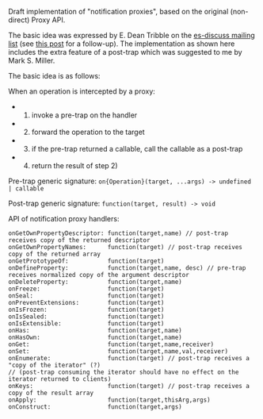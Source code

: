 Draft implementation of "notification proxies", based on the original (non-direct) Proxy API.

The basic idea was expressed by E. Dean Tribble on the [es-discuss mailing list](https://mail.mozilla.org/pipermail/es-discuss/2012-November/026587.html) (see [this post](https://mail.mozilla.org/pipermail/es-discuss/2012-November/026589.html) for a follow-up). The implementation as shown here includes the extra feature of a post-trap which was suggested to me by Mark S. Miller.

The basic idea is as follows:

When an operation is intercepted by a proxy:

  - 1) invoke a pre-trap on the handler
  - 2) forward the operation to the target
  - 3) if the pre-trap returned a callable, call the callable as a post-trap
  - 4) return the result of step 2)

Pre-trap generic signature:
`on{Operation}(target, ...args) -> undefined | callable`

Post-trap generic signature:
`function(target, result) -> void`

API of notification proxy handlers:
```
onGetOwnPropertyDescriptor: function(target,name) // post-trap receives copy of the returned descriptor
onGetOwnPropertyNames:      function(target) // post-trap receives copy of the returned array
onGetPrototypeOf:           function(target)
onDefineProperty:           function(target,name, desc) // pre-trap receives normalized copy of the argument descriptor
onDeleteProperty:           function(target,name)
onFreeze:                   function(target)
onSeal:                     function(target)
onPreventExtensions:        function(target)
onIsFrozen:                 function(target)
onIsSealed:                 function(target)
onIsExtensible:             function(target)
onHas:                      function(target,name)
onHasOwn:                   function(target,name)
onGet:                      function(target,name,receiver)
onSet:                      function(target,name,val,receiver)
onEnumerate:                function(target) // post-trap receives a "copy of the iterator" (?)
// (post-trap consuming the iterator should have no effect on the iterator returned to clients)
onKeys:                     function(target) // post-trap receives a copy of the result array
onApply:                    function(target,thisArg,args)
onConstruct:                function(target,args)
```